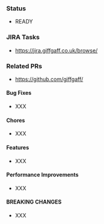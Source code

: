 ### Status
- READY

### JIRA Tasks
- https://jira.giffgaff.co.uk/browse/

### Related PRs
- https://github.com/giffgaff/

#### Bug Fixes
- XXX

#### Chores
- XXX

#### Features
- XXX

#### Performance Improvements
- XXX

#### BREAKING CHANGES
- XXX
